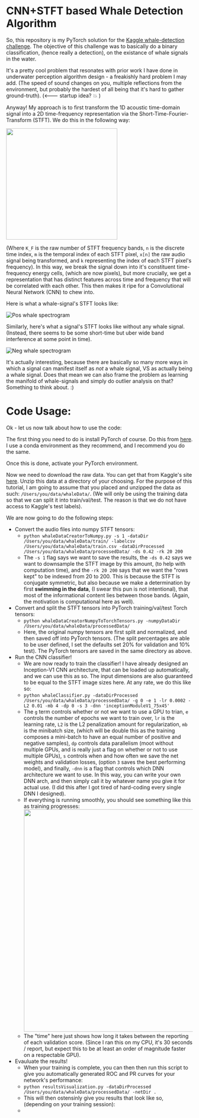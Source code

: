 # CNN+STFT based Whale Detection Algorithm

So, this repository is my PyTorch solution for the [Kaggle whale-detection challenge](https://www.kaggle.com/c/whale-detection-challenge). The objective of this challenge was to basically do a binary classification, (hence really a detection), on the existance of whale signals in the water. 

It's a pretty cool problem that resonates with prior work I have done in underwater perception algorithm design - a freakishly hard problem I may add. (The speed of sound changes on you, multiple reflections from the environment, but probably the hardest of all being that it's hard to gather ground-truth). (<--- startup idea? :collision: ) 

Anyway! My approach is to first transform the 1D acoustic time-domain signal into a 2D time-frequency representation via the Short-Time-Fourier-Transform (STFT). We do this in the following way:

<img src="https://cloud.githubusercontent.com/assets/27869008/25636131/536fbc9c-2f35-11e7-9669-01e0d98e5d5c.png" width="300">

(Where `K_F` is the raw number of STFT frequency bands, `n` is the discrete time index, `m` is the temporal index of each STFT pixel, `x[n]` the raw audio signal being transformed, and `k` representing the index of each STFT pixel's frequency). In this way, we break the signal down into it's constituent time-frequency energy cells, (which are now pixels), but more crucially, we get a representation that has distinct features across time and frequency that will be correlated with each other. This then makes it ripe for a Convolutional Neural Network (CNN) to chew into. 

Here is what a whale-signal's STFT looks like:

![Pos whale spectrogram](https://cloud.githubusercontent.com/assets/27869008/25631111/418d17ce-2f24-11e7-91ee-3a1e5e7ed952.png) 

Similarly, here's what a signal's STFT looks like without any whale signal. (Instead, there seems to be some short-time but uber wide band interference at some point in time). 

![Neg whale spectrogram](https://cloud.githubusercontent.com/assets/27869008/25631319/dc12b5c4-2f24-11e7-8545-7b58950efe99.png)

It's actually interesting, because there are basically so many more ways in which a signal can manifest itself as *not* a whale signal, VS as actually being a whale signal. Does that mean we can also frame the problem as learning the manifold of whale-signals and simply do outlier analysis on that? Something to think about. :) 

# Code Usage:

Ok - let us now talk about how to use the code:

The first thing you need to do is install PyTorch of course. Do this from [here](http://pytorch.org/). I use a conda environment as they recommend, and I recommend you do the same. 

Once this is done, activate your PyTorch environment. 

Now we need to download the raw data. You can get that from Kaggle's site [here](https://www.kaggle.com/c/whale-detection-challenge/data). Unzip this data at a directory of your choosing. For the purpose of this tutorial, I am going to assume that you placed and unzipped the data as such: `/Users/you/data/whaleData/`. (We will only be using the training data so that we can split it into train/val/test. The reason is that we do not have access to Kaggle's test labels).

We are now going to do the following steps:
* Convert the audio files into numpy STFT tensors: 
  * `python whaleDataCreatorToNumpy.py -s 1 -dataDir /Users/you/data/whaleData/train/ -labelcsv /Users/you/data/whaleData/train.csv -dataDirProcessed /Users/you/data/whaleData/processedData/ -ds 0.42 -rk 20 200 `
  * The `-s 1` flag says we want to save the results, the `-ds 0.42` says we want to downsample the STFT image by this amount, (to help with computation time), and the `-rk 20 200` says that we want the "rows kept" to be indexed from 20 to 200. This is because the STFT is conjugate symmetric, but also because we make a determination by first **swimming in the data**, (I swear this pun is not intentional), that most of the informational content lies between those bands. (Again, the motivation is computational here as well).
* Convert and split the STFT tensors into PyTorch training/val/test Torch tensors:
  * `python whaleDataCreatorNumpyToTorchTensors.py -numpyDataDir /Users/you/data/whaleData/processedData/ `
  * Here, the original numpy tensors are first split and normalized, and then saved off into PyTorch tensors. (The split percentages are able to be user defined, I set the defaults set 20% for validation and 10% test). The PyTorch tensors are saved in the same directory as above.
* Run the CNN classifier!
  * We are now ready to train the classifier! I have already designed an Inception-V1 CNN architecture, that can be loaded up automatically, and we can use this as so. The input dimensions are also guaranteed to be equal to the STFT image sizes here. At any rate, we do this like so:
  * `python whaleClassifier.py -dataDirProcessed /Users/you/data/whaleData/processedData/ -g 0 -e 1 -lr 0.0002 -L2 0.01 -mb 4 -dp 0 -s 3 -dnn 'inceptionModuleV1_75x45'`
  * The `g` term controls whether or not we want to use a GPU to trian, `e` controls the number of epochs we want to train over, `lr` is the learning rate, `L2` is the L2 penalization amount for regularization, `mb` is the minibatch size, (which will be double this as the training composes a mini-batch to have an equal number of positive and negative samples), `dp` controls data parallelism (moot without multiple GPUs, and is really just a flag on whether or not to use multiple GPUs), `s` controls when and how often we save the net weights and validation losses, (option `3` saves the best performing model), and finally, `-dnn` is a flag that controls which DNN architecture we want to use. In this way, you can write your own DNN arch, and then simply call it by whatever name you give it for actual use. (I did this after I got tired of hard-coding every single DNN I designed). 
  * If everything is running smoothly, you should see something like this as training progresses: <img src="https://cloud.githubusercontent.com/assets/27869008/25638321/dd562a16-2f3c-11e7-99c5-e1f0392bbdf7.png" width="600">
  * The "time" here just shows how long it takes between the reporting of each validation score. (Since I ran this on my CPU, it's 30 seconds / report, but expect this to be at least an order of magnitude faster on a respectable GPU).
* Evauluate the results! 
  * When your training is complete, you can then then run this script to give you automatically generated ROC and PR curves for your network's performance:
  * `python resultsVisualization.py -dataDirProcessed /Users/you/data/whaleData/processedData/ -netDir . `
  * This will then ostensinly give you results that look like so, (depending on your training session):
  * 




